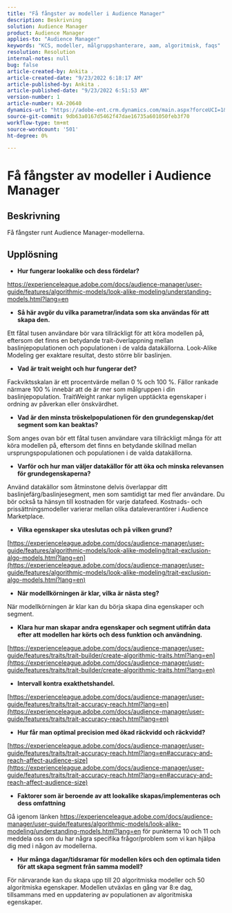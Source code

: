 ```yaml
---
title: "Få fångster av modeller i Audience Manager"
description: Beskrivning
solution: Audience Manager
product: Audience Manager
applies-to: "Audience Manager"
keywords: "KCS, modeller, målgruppshanterare, aam, algoritmisk, faqs"
resolution: Resolution
internal-notes: null
bug: false
article-created-by: Ankita .
article-created-date: "9/23/2022 6:18:17 AM"
article-published-by: Ankita .
article-published-date: "9/23/2022 6:51:53 AM"
version-number: 1
article-number: KA-20640
dynamics-url: "https://adobe-ent.crm.dynamics.com/main.aspx?forceUCI=1&pagetype=entityrecord&etn=knowledgearticle&id=e634477b-073b-ed11-9db1-0022480868ff"
source-git-commit: 9db63a0167d5462f47dae16735a601050feb3f70
workflow-type: tm+mt
source-wordcount: '501'
ht-degree: 0%

---
```


# Få fångster av modeller i Audience Manager

## Beskrivning

Få fångster runt Audience Manager-modellerna.

## Upplösning


- <b>Hur fungerar lookalike och dess fördelar?</b>


https://experienceleague.adobe.com/docs/audience-manager/user-guide/features/algorithmic-models/look-alike-modeling/understanding-models.html?lang=en

- <b>Så här avgör du vilka parametrar/indata som ska användas för att skapa den.</b>


Ett fåtal tusen användare bör vara tillräckligt för att köra modellen på, eftersom det finns en betydande trait-överlappning mellan baslinjepopulationen och populationen i de valda datakällorna. Look-Alike Modeling ger exaktare resultat, desto större blir baslinjen.

- <b>Vad är trait weight och hur fungerar det?</b>


Fackviktsskalan är ett procentvärde mellan 0 % och 100 %. Fällor rankade närmare 100 % innebär att de är mer som målgruppen i din baslinjepopulation. TraitWeight rankar nyligen upptäckta egenskaper i ordning av påverkan eller önskvärdhet.

- <b>Vad är den minsta tröskelpopulationen för den grundegenskap/det segment som kan beaktas?</b>


Som anges ovan bör ett fåtal tusen användare vara tillräckligt många för att köra modellen på, eftersom det finns en betydande skillnad mellan ursprungspopulationen och populationen i de valda datakällorna.

- <b>Varför och hur man väljer datakällor för att öka och minska relevansen för grundegenskaperna?</b>


Använd datakällor som åtminstone delvis överlappar ditt baslinjefärg/baslinjesegment, men som samtidigt tar med fler användare. Du bör också ta hänsyn till kostnaden för varje datafeed. Kostnads- och prissättningsmodeller varierar mellan olika dataleverantörer i Audience Marketplace.

- <b>Vilka egenskaper ska uteslutas och på vilken grund?</b>


[https://experienceleague.adobe.com/docs/audience-manager/user-guide/features/algorithmic-models/look-alike-modeling/trait-exclusion-algo-models.html?lang=en](https://experienceleague.adobe.com/docs/audience-manager/user-guide/features/algorithmic-models/look-alike-modeling/trait-exclusion-algo-models.html?lang=en)

- <b>När modellkörningen är klar, vilka är nästa steg?</b>


När modellkörningen är klar kan du börja skapa dina egenskaper och segment.

- <b>Klara hur man skapar andra egenskaper och segment utifrån data efter att modellen har körts och dess funktion och användning.</b>


[https://experienceleague.adobe.com/docs/audience-manager/user-guide/features/traits/trait-builder/create-algorithmic-traits.html?lang=en](https://experienceleague.adobe.com/docs/audience-manager/user-guide/features/traits/trait-builder/create-algorithmic-traits.html?lang=en)

- <b>Intervall kontra exakthetshandel.</b>


[https://experienceleague.adobe.com/docs/audience-manager/user-guide/features/traits/trait-accuracy-reach.html?lang=en](https://experienceleague.adobe.com/docs/audience-manager/user-guide/features/traits/trait-accuracy-reach.html?lang=en)

- <b>Hur får man optimal precision med ökad räckvidd och räckvidd?</b>


[https://experienceleague.adobe.com/docs/audience-manager/user-guide/features/traits/trait-accuracy-reach.html?lang=en#accuracy-and-reach-affect-audience-size](https://experienceleague.adobe.com/docs/audience-manager/user-guide/features/traits/trait-accuracy-reach.html?lang=en#accuracy-and-reach-affect-audience-size)

- <b>Faktorer som är beroende av att lookalike skapas/implementeras och dess omfattning</b>


Gå igenom länken https://experienceleague.adobe.com/docs/audience-manager/user-guide/features/algorithmic-models/look-alike-modeling/understanding-models.html?lang=en för punkterna 10 och 11 och meddela oss om du har några specifika frågor/problem som vi kan hjälpa dig med i någon av modellerna.

- <b>Hur många dagar/tidsramar för modellen körs och den optimala tiden för att skapa segment från samma modell?</b>


För närvarande kan du skapa upp till 20 algoritmiska modeller och 50 algoritmiska egenskaper. Modellen utväxlas en gång var 8:e dag, tillsammans med en uppdatering av populationen av algoritmiska egenskaper.

